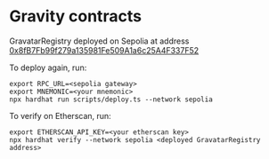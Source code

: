 # Gravity contracts

GravatarRegistry deployed on Sepolia at address [0x8fB7Fb99f279a135981Fe509A1a6c25A4F337F52](https://sepolia.etherscan.io/address/0x8fB7Fb99f279a135981Fe509A1a6c25A4F337F52)

To deploy again, run:

```shell
export RPC_URL=<sepolia gateway>
export MNEMONIC=<your mnemonic>
npx hardhat run scripts/deploy.ts --network sepolia
```

To verify on Etherscan, run:

```shell
export ETHERSCAN_API_KEY=<your etherscan key>
npx hardhat verify --network sepolia <deployed GravatarRegistry address>
```
